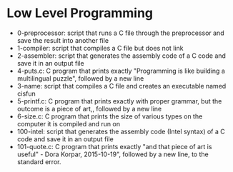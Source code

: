 # Low Level Programming
* 0-preprocessor: script that runs a C file through the preprocessor and save the result into another file
* 1-compiler: script that compiles a C file but does not link
* 2-assembler: script that generates the assembly code of a C code and save it in an output file
* 4-puts.c: C program that prints exactly "Programming is like building a multilingual puzzle", followed by a new line
* 3-name: script that compiles a C file and creates an executable named cisfun
* 5-printf.c: C program that prints exactly with proper grammar, but the outcome is a piece of art,, followed by a new line
* 6-size.c: C program that prints the size of various types on the computer it is compiled and run on
* 100-intel: script that generates the assembly code (Intel syntax) of a C code and save it in an output file
* 101-quote.c: C program that prints exactly "and that piece of art is useful" - Dora Korpar, 2015-10-19", followed by a new line, to the standard error.
